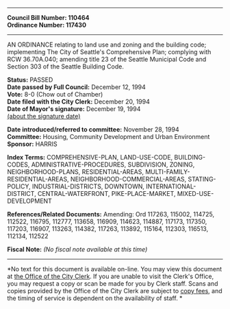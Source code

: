* * * * *  
  
**Council Bill Number: [](#h0)[](#h2)110464**   
**Ordinance Number: 117430**  
  
* * * * *  
  
AN ORDINANCE relating to land use and zoning and the building code; implementing The City of Seattle's Comprehensive Plan; complying with RCW 36.70A.040; amending title 23 of the Seattle Municipal Code and Section 303 of the Seattle Building Code.  
  
**Status:** PASSED   
**Date passed by Full Council:** December 12, 1994   
**Vote:** 8-0 (Chow out of Chamber)   
**Date filed with the City Clerk:** December 20, 1994   
**Date of Mayor's signature:** December 19, 1994   
[(about the signature date)](/~public/approvaldate.htm)   
  
  
**Date introduced/referred to committee:** November 28, 1994   
**Committee:** Housing, Community Development and Urban Environment   
**Sponsor:** HARRIS   
  
**Index Terms:** COMPREHENSIVE-PLAN, LAND-USE-CODE, BUILDING-CODES, ADMINISTRATIVE-PROCEDURES, SUBDIVISION, ZONING, NEIGHBORHOOD-PLANS, RESIDENTIAL-AREAS, MULTI-FAMILY-RESIDENTIAL-AREAS, NEIGHBORHOOD-COMMERCIAL-AREAS, STATING-POLICY, INDUSTRIAL-DISTRICTS, DOWNTOWN, INTERNATIONAL-DISTRICT, CENTRAL-WATERFRONT, PIKE-PLACE-MARKET, MIXED-USE-DEVELOPMENT  
  
**References/Related Documents:** Amending: Ord 117263, 115002, 114725, 112522, 116795, 112777, 113658, 116909, 114623, 114887, 117173, 117350, 117203, 116907, 113263, 114382, 117263, 113892, 115164, 112303, 116513, 112134, 112522  
  
**Fiscal Note:** *(No fiscal note available at this time)*  
  
* * * * *  
  
*No text for this document is available on-line. You may view this document at [the Office of the City Clerk](http://www.seattle.gov/leg/clerk/contactUs.htm). If you are unable to visit the Clerk's Office, you may request a copy or scan be made for you by Clerk staff. Scans and copies provided by the Office of the City Clerk are subject to [copy fees](http://clerk.seattle.gov/~public/clerkfees.htm), and the timing of service is dependent on the availability of staff. *  
  
  

